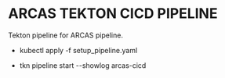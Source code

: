 # ARCAS TEKTON CICD PIPELINE

Tekton pipeline for ARCAS pipeline. 

- kubectl apply -f setup_pipeline.yaml

- tkn pipeline start --showlog arcas-cicd 
